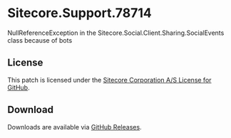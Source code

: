 # Sitecore.Support.78714
NullReferenceException in the Sitecore.Social.Client.Sharing.SocialEvents class because of bots

## License  
This patch is licensed under the [Sitecore Corporation A/S License for GitHub](https://github.com/sitecoresupport/Sitecore.Support.78714/blob/master/LICENSE).  

## Download  
Downloads are available via [GitHub Releases](https://github.com/sitecoresupport/Sitecore.Support.78714/releases).  
